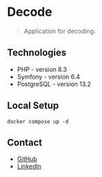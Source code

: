 # Decode
> Application for decoding.
## Technologies
* PHP - version 8.3
* Symfony - version 6.4
* PostgreSQL - version 13.2

## Local Setup
```
docker compose up -d
```

## Contact
* [GitHub](https://github.com/JakubSzczerba)
* [LinkedIn](https://www.linkedin.com/in/jakub-szczerba-3492751b4/)